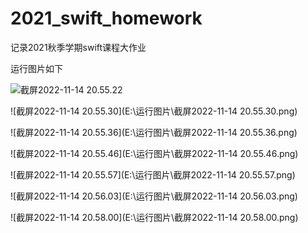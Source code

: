 # 2021_swift_homework
记录2021秋季学期swift课程大作业

运行图片如下

![截屏2022-11-14 20.55.22](https://imgse.com/i/p9Q5328)

![截屏2022-11-14 20.55.30](E:\运行图片\截屏2022-11-14 20.55.30.png)

![截屏2022-11-14 20.55.36](E:\运行图片\截屏2022-11-14 20.55.36.png)

![截屏2022-11-14 20.55.46](E:\运行图片\截屏2022-11-14 20.55.46.png)

![截屏2022-11-14 20.55.57](E:\运行图片\截屏2022-11-14 20.55.57.png)

![截屏2022-11-14 20.56.03](E:\运行图片\截屏2022-11-14 20.56.03.png)

![截屏2022-11-14 20.58.00](E:\运行图片\截屏2022-11-14 20.58.00.png)